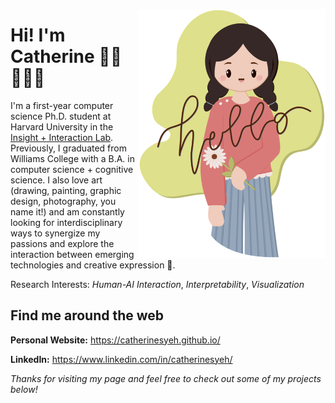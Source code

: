 <a href="https://catherinesyeh.github.io/" target="_blank"><img src="https://raw.githubusercontent.com/catherinesyeh/catherinesyeh/master/girl.png" width="300px" align="right"></img></a>
# Hi! I'm Catherine 👧🏻👋🏼✨
I'm a first-year computer science Ph.D. student at Harvard University in the [Insight + Interaction Lab](https://insight.seas.harvard.edu/). Previously, I graduated from Williams College with a B.A. in computer science + cognitive science. I also love art (drawing, painting, graphic design, photography, you name it!) and am constantly looking for interdisciplinary ways to synergize my passions and explore the interaction between emerging technologies and creative expression 💖.

Research Interests: *Human-AI Interaction*, *Interpretability*, *Visualization*

## Find me around the web 
**Personal Website:** https://catherinesyeh.github.io/

**LinkedIn:** https://www.linkedin.com/in/catherinesyeh/

*Thanks for visiting my page and feel free to check out some of my projects below!*
